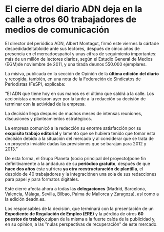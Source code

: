 # El cierre del diario ADN deja en la calle a otros 60 trabajadores de medios de comunicación

El director del periódico ADN, Albert Montagut, firmó este viernes la cártade despedidadeltabloide ante sus lectores, después de cinco años de presencia en el mercadoespañol y unas cifras de seguimiento importantes: más de un millón de lectores diarios, según el Estudio General de Medios (EGM)de noviembre de 2011, y una tirada deunos 550.000 ejemplares.

La misiva, publicada en la sección de Opinión de la **última edición del diario** y recogida, también, en una nota de la Federación de Sindicatos de Periodistas (FeSP), explicaba:

"El ADN que tiene hoy en sus manos es el último que saldrá a la calle. Los accionistas anunciaron ayer por la tarde a la redacción su decisión de terminar con la actividad de la empresa.

La decisión llega después de muchos meses de intensas reuniones, discusiones y planteamientos estratégicos.

La empresa comunicó a la redacción su enorme satisfacción por su **exquisito trabajo editorial** y lamentó que se hubiera tenido que tomar esta decisión debido a la situación del mercado y al considerar que se trata de un proyecto inviable dadas las previsiones que se barajan para 2012 y 2013.”

De esta forma, el Grupo Planeta (socio principal del proyecto)pone fin definitivamente a la andadura de su **periódico gratuito**, después de que **hace dos años** éste sufriera **ya otra reestructuración de plantilla**, el despido de 40 trabajadores y la integraciónen una sola de sus redacciones para papel y para formatos digitales.

Este cierre afecta ahora a todas las **delegaciones** (Madrid, Barcelona, Valencia, Málaga, Sevilla, Bilbao, Palma de Mallorca y Zaragoza), así como a la edición deadn.es.

Los responsables de la decisión, que terminará con la presentación de un **Expediente de Regulación de Empleo (ERE)** y la pérdida de otros **60 puestos de trabajo**,culpan de la misma a la fuerte caída de la publicidad y, en su opinion, a las "nulas perspectivas de recuperación" de este mercado.
